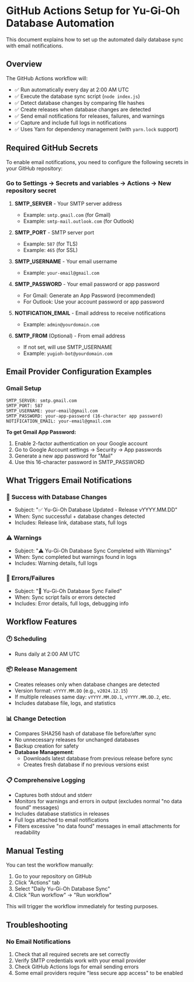 # GitHub Actions Setup for Yu-Gi-Oh Database Automation

This document explains how to set up the automated daily database sync with email notifications.

## Overview

The GitHub Actions workflow will:

- ✅ Run automatically every day at 2:00 AM UTC
- ✅ Execute the database sync script (`node index.js`)
- ✅ Detect database changes by comparing file hashes
- ✅ Create releases when database changes are detected
- ✅ Send email notifications for releases, failures, and warnings
- ✅ Capture and include full logs in notifications
- ✅ Uses Yarn for dependency management (with `yarn.lock` support)

## Required GitHub Secrets

To enable email notifications, you need to configure the following secrets in your GitHub repository:

### Go to Settings → Secrets and variables → Actions → New repository secret

1. **SMTP_SERVER** - Your SMTP server address
   - Example: `smtp.gmail.com` (for Gmail)
   - Example: `smtp-mail.outlook.com` (for Outlook)

2. **SMTP_PORT** - SMTP server port
   - Example: `587` (for TLS)
   - Example: `465` (for SSL)

3. **SMTP_USERNAME** - Your email username
   - Example: `your-email@gmail.com`

4. **SMTP_PASSWORD** - Your email password or app password
   - For Gmail: Generate an App Password (recommended)
   - For Outlook: Use your account password or app password

5. **NOTIFICATION_EMAIL** - Email address to receive notifications
   - Example: `admin@yourdomain.com`

6. **SMTP_FROM** (Optional) - From email address
   - If not set, will use SMTP_USERNAME
   - Example: `yugioh-bot@yourdomain.com`

## Email Provider Configuration Examples

### Gmail Setup

```text
SMTP_SERVER: smtp.gmail.com
SMTP_PORT: 587
SMTP_USERNAME: your-email@gmail.com
SMTP_PASSWORD: your-app-password (16-character app password)
NOTIFICATION_EMAIL: your-email@gmail.com
```

**To get Gmail App Password:**

1. Enable 2-factor authentication on your Google account
2. Go to Google Account settings → Security → App passwords
3. Generate a new app password for "Mail"
4. Use this 16-character password in SMTP_PASSWORD

## What Triggers Email Notifications

### 🎉 **Success with Database Changes**

- Subject: "✅ Yu-Gi-Oh Database Updated - Release vYYYY.MM.DD"
- When: Sync successful + database changes detected
- Includes: Release link, database stats, full logs

### ⚠️ **Warnings**

- Subject: "⚠️ Yu-Gi-Oh Database Sync Completed with Warnings"
- When: Sync completed but warnings found in logs
- Includes: Warning details, full logs

### 🚨 **Errors/Failures**

- Subject: "🚨 Yu-Gi-Oh Database Sync Failed"
- When: Sync script fails or errors detected
- Includes: Error details, full logs, debugging info

## Workflow Features

### 🕐 **Scheduling**

- Runs daily at 2:00 AM UTC

### 📦 **Release Management**

- Creates releases only when database changes are detected
- Version format: `vYYYY.MM.DD` (e.g., `v2024.12.15`)
- If multiple releases same day: `vYYYY.MM.DD.1`, `vYYYY.MM.DD.2`, etc.
- Includes database file, logs, and statistics

### 📊 **Change Detection**

- Compares SHA256 hash of database file before/after sync
- No unnecessary releases for unchanged databases
- Backup creation for safety
- **Database Management**:
  - Downloads latest database from previous release before sync
  - Creates fresh database if no previous versions exist

### 📋 **Comprehensive Logging**

- Captures both stdout and stderr
- Monitors for warnings and errors in output (excludes normal "no data found" messages)
- Includes database statistics in releases
- Full logs attached to email notifications
- Filters excessive "no data found" messages in email attachments for readability

## Manual Testing

You can test the workflow manually:

1. Go to your repository on GitHub
2. Click "Actions" tab
3. Select "Daily Yu-Gi-Oh Database Sync"
4. Click "Run workflow" → "Run workflow"

This will trigger the workflow immediately for testing purposes.

## Troubleshooting

### No Email Notifications

1. Check that all required secrets are set correctly
2. Verify SMTP credentials work with your email provider
3. Check GitHub Actions logs for email sending errors
4. Some email providers require "less secure app access" to be enabled

